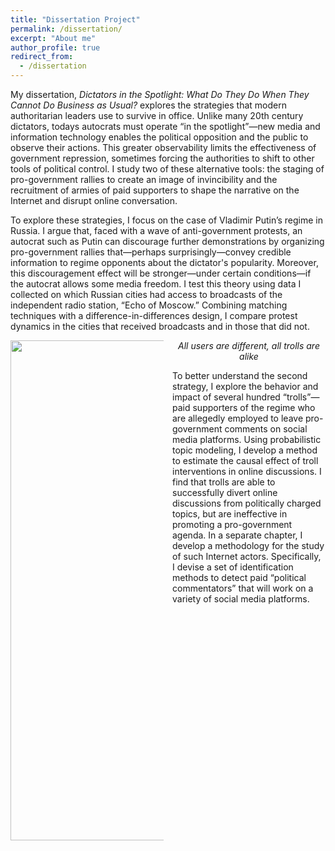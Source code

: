 ```yaml
---
title: "Dissertation Project"
permalink: /dissertation/
excerpt: "About me"
author_profile: true
redirect_from: 
  - /dissertation
---
```


<style>
  .col2 {
    columns: 2 200px;         /* number of columns and width in pixels*/
    -webkit-columns: 2 200px; /* chrome, safari */
    -moz-columns: 2 200px;    /* firefox */
  }
  .col3 {
    columns: 3 100px;
    -webkit-columns: 3 100px;
    -moz-columns: 3 100px;
  }
</style>

My dissertation, *Dictators in the Spotlight: What Do They Do When They Cannot Do Business as Usual?* explores the strategies that modern authoritarian leaders use to survive in office. Unlike many 20th century dictators, todays autocrats must operate “in the spotlight”—new media and information technology enables the political opposition and the public to observe their actions. This greater observability limits the effectiveness of government repression, sometimes forcing the authorities to shift to other tools of political control. I study two of these alternative tools: the staging of pro-government rallies to create an image of invincibility and the recruitment of armies of paid supporters to shape the narrative on the Internet and disrupt online conversation. 

To explore these strategies, I focus on the case of Vladimir Putin’s regime in Russia. I argue that, faced with a wave of anti-government protests, an autocrat such as Putin can discourage further demonstrations by organizing pro-government rallies that—perhaps surprisingly—convey credible information to regime opponents about the dictator's popularity. Moreover, this discouragement effect will be stronger—under certain conditions—if the autocrat allows some media freedom. I test this theory using data I collected on which Russian cities had access to broadcasts of the independent radio station, “Echo of Moscow.” Combining matching techniques with a difference-in-differences design, I compare protest dynamics in the cities that received broadcasts and in those that did not. 



<div class="col2">
<center>

<img src="https://AntonSobolev.github.io/files/dissertation-PCA.png" height="800">
<figcaption><i>All users are different, all trolls are alike</i></figcaption>
 </center>

To better understand the second strategy, I explore the behavior and impact of several hundred “trolls”—paid supporters of the regime who are allegedly employed to leave pro-government comments on social media platforms. Using probabilistic topic modeling, I develop a method to estimate the causal effect of troll interventions in online discussions. I find that trolls are able to successfully divert online discussions from politically charged topics, but are ineffective in promoting a pro-government agenda. In a separate chapter, I develop a methodology for the study of such Internet actors. Specifically, I devise a set of identification methods to detect paid “political commentators” that will work on a variety of social media platforms.


</div>


